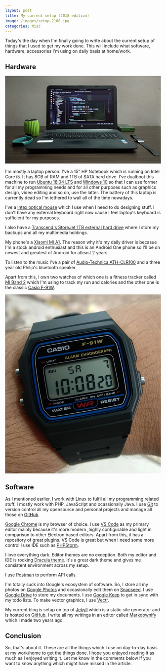```yaml
---
layout: post
title: My current setup (2018 edition)
image: /images/setup-2108.jpg
categories: Misc
---
```


Today's the day when I'm finally going to write about the current setup of things that I used to get my work done. This will include what software, hardware, accessories I'm using on daily basis at home/work. 

## Hardware

![](/images/setup-2108.jpg)

I'm mostly a laptop person. I've a 15" HP Notebook which is running on Intel Core i5. It has 8GB of RAM and 1TB of SATA hard drive. I've dualboot this machine to run [Ubuntu 18.04 LTS](http://releases.ubuntu.com/18.04/) and [Windows 10](https://en.wikipedia.org/wiki/Windows_10) so that I can use former for all my programming needs and for all other purposes such as graphics design, video editing and so on, use the latter. The battery of this laptop is currently dead so I'm tethered to wall all of the time nowadays. 

I've a [Intex optical mouse](https://www.amazon.in/Intex-Magic-USB-Optical-Mouse/dp/B01GV3M40S) which I use when I need to do designing stuff. I don't have any external keyboard right now cause I feel laptop's keyboard is sufficient for my purposes. 

I also have a [Transcend's StoreJet 1TB external hard drive](https://www.amazon.in/Transcend-StoreJet-2-5-inch-Portable-External/dp/B005MNGQ6C) where I store my backups and all my multimedia holdings. 

My phone's a [Xiaomi Mi A1](https://en.wikipedia.org/wiki/Xiaomi_Mi_A1). The reason why it's my daily driver is becasue I'm a stock android enthusiast and this is an Android One phone so I'll be on newest and greatest of Android for atleast 2 years.

To listen to the music I've a pair of [Audio-Technica ATH-CLR100](https://www.audio-technica.com/cms/headphones/a0a8895f03d70c11/index.html) and a three year old Philip's bluetooth speaker.

Apart from this, I own two watches of which one is a fitness tracker called [Mi Band 2](https://www.mi.com/global/miband2/) which I'm using to track my run and calories and the other one is the classic [Casio F-91W](https://en.wikipedia.org/wiki/Casio_F-91W).

![](/images/casio-f91w.jpg)

## Software

As I mentioned earlier, I work with Linux to fulfil all my programming related stuff. I mostly work with PHP, JavaScript and ocassionally Java. I use [Git](https://git-scm.com/) to version control all my opensource and personal projects and manage all those on [GitHub](https://github.com/amitmerchant1990). 

[Google Chrome](https://www.google.com/chrome/) is my browser of choice. I use [VS Code](https://code.visualstudio.com/) as my primary editor mainly because it's more modern ,highly configurable and light in comparison to other Electron based editors. Apart from this, it has a repository of great plugins. VS Code is great but when I need some more control I use IDE such as [PHPStorm](https://www.jetbrains.com/phpstorm/).

I love everything dark. Editor themes are no exception. Both my editor and IDE is rocking [Dracula theme](https://draculatheme.com/). It's a great dark theme and gives me consistent environment across my setup.

I use [Postman](https://www.getpostman.com/) to perform API calls.

I'm totally suck into Google's ecosystem of software. So, I store all my photos on [Google Photos](https://photos.google.com) and occasionally edit them on [Snapseed](https://play.google.com/store/apps/details?id=com.niksoftware.snapseed&hl=en_IN). I use [Google Drive](https://drive.google.com) to store my documents. I use [Google Keep](https://keep.google.com) to get in sync with my todo lists. To make vector graphics, I use [Vectr](https://vectr.com/).

My current blog is setup on top of [Jekyll](https://jekyllrb.com/) which is a static site generator and is hosted on [GitHub](https://github.com/amitmerchant1990/amitmerchant1990.github.io). I write all my writings in an editor called [Markdownify](https://markdownify.js.org/) which I made two years ago.

## Conclusion

So, that's about it. These are all the things which I use on day-to-day basis at my work/home to get the things done. I hope you enjoyed reading it as much as I enjoyed writing it. Let me know in the comments below if you want to know anything which might have missed in the article.
